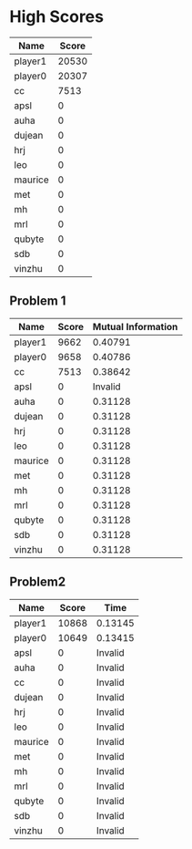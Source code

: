 # High Scores

|  Name | Score |
| -- | -- |
| player1 | 20530 |
| player0 | 20307 |
| cc | 7513 |
| apsl | 0 |
| auha | 0 |
| dujean | 0 |
| hrj | 0 |
| leo | 0 |
| maurice | 0 |
| met | 0 |
| mh | 0 |
| mrl | 0 |
| qubyte | 0 |
| sdb | 0 |
| vinzhu | 0 |

## Problem 1
|  Name | Score | Mutual Information |
| -- | -- | -- |
| player1 | 9662 |  0.40791  |
| player0 | 9658 |  0.40786  |
| cc | 7513 |  0.38642  |
| apsl | 0 |  Invalid  |
| auha | 0 |  0.31128  |
| dujean | 0 |  0.31128  |
| hrj | 0 |  0.31128  |
| leo | 0 |  0.31128  |
| maurice | 0 |  0.31128  |
| met | 0 |  0.31128  |
| mh | 0 |  0.31128  |
| mrl | 0 |  0.31128  |
| qubyte | 0 |  0.31128  |
| sdb | 0 |  0.31128  |
| vinzhu | 0 |  0.31128  |

## Problem2
|  Name | Score | Time |
| -- | -- | -- |
| player1 | 10868 |  0.13145  |
| player0 | 10649 |  0.13415  |
| apsl | 0 |  Invalid  |
| auha | 0 |  Invalid  |
| cc | 0 |  Invalid  |
| dujean | 0 |  Invalid  |
| hrj | 0 |  Invalid  |
| leo | 0 |  Invalid  |
| maurice | 0 |  Invalid  |
| met | 0 |  Invalid  |
| mh | 0 |  Invalid  |
| mrl | 0 |  Invalid  |
| qubyte | 0 |  Invalid  |
| sdb | 0 |  Invalid  |
| vinzhu | 0 |  Invalid  |

